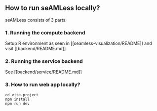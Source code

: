 
## How to run seAMLess locally?

seAMLess consists of 3 parts:

### 1. Running the compute backend

Setup R environment as seen in [[seamless-visualization/README]] and visit [[backend/README.md]]

### 2. Running the service backend

See [[backend/service/README.md]]


### 3. How to run web app locally?

```
cd vite-project
npm install
npm run dev
```